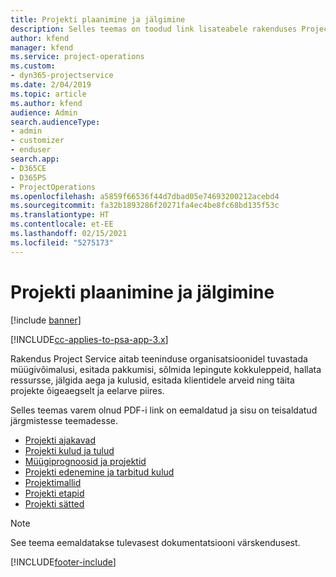 ```yaml
---
title: Projekti plaanimine ja jälgimine
description: Selles teemas on toodud link lisateabele rakenduses Project Service Automation plaanimise ja jälgimise kohta.
author: kfend
manager: kfend
ms.service: project-operations
ms.custom:
- dyn365-projectservice
ms.date: 2/04/2019
ms.topic: article
ms.author: kfend
audience: Admin
search.audienceType:
- admin
- customizer
- enduser
search.app:
- D365CE
- D365PS
- ProjectOperations
ms.openlocfilehash: a5859f66536f44d7dbad05e74693200212acebd4
ms.sourcegitcommit: fa32b1893286f20271fa4ec4be8fc68bd135f53c
ms.translationtype: HT
ms.contentlocale: et-EE
ms.lasthandoff: 02/15/2021
ms.locfileid: "5275173"
---
```

# <a name="project-planning-and-tracking"></a>Projekti plaanimine ja jälgimine

[!include [banner](../../includes/psa-now-project-operations.md)]

[!INCLUDE[cc-applies-to-psa-app-3.x](../../includes/cc-applies-to-psa-app-3x.md)]

Rakendus Project Service aitab teeninduse organisatsioonidel tuvastada müügivõimalusi, esitada pakkumisi, sõlmida lepingute kokkuleppeid, hallata ressursse, jälgida aega ja kulusid, esitada klientidele arveid ning täita projekte õigeaegselt ja eelarve piires. 

Selles teemas varem olnud PDF-i link on eemaldatud ja sisu on teisaldatud järgmistesse teemadesse.

- [Projekti ajakavad](../project-creating.md)
- [Projekti kulud ja tulud](../project-estimating.md)
- [Müügiprognoosid ja projektid](../project-leveraging.md)
- [Projekti edenemine ja tarbitud kulud](../project-tracking.md)
- [Projektimallid](../project-templates.md)
- [Projekti etapid](../project-stages.md)
- [Projekti sätted](../project-settings.md)

> [!NOTE]
> See teema eemaldatakse tulevasest dokumentatsiooni värskendusest. 


[!INCLUDE[footer-include](../../includes/footer-banner.md)]